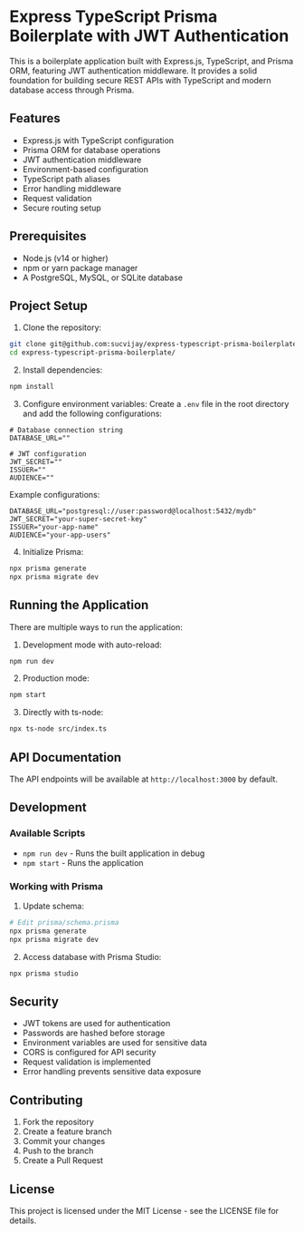 # Express TypeScript Prisma Boilerplate with JWT Authentication

This is a boilerplate application built with Express.js, TypeScript, and Prisma ORM, featuring JWT authentication middleware. It provides a solid foundation for building secure REST APIs with TypeScript and modern database access through Prisma.

## Features

- Express.js with TypeScript configuration
- Prisma ORM for database operations
- JWT authentication middleware
- Environment-based configuration
- TypeScript path aliases
- Error handling middleware
- Request validation
- Secure routing setup

## Prerequisites

- Node.js (v14 or higher)
- npm or yarn package manager
- A PostgreSQL, MySQL, or SQLite database

## Project Setup

1. Clone the repository:
```bash
git clone git@github.com:sucvijay/express-typescript-prisma-boilerplate.git
cd express-typescript-prisma-boilerplate/
```

2. Install dependencies:
```bash
npm install
```

3. Configure environment variables:
Create a `.env` file in the root directory and add the following configurations:

```env
# Database connection string
DATABASE_URL=""

# JWT configuration
JWT_SECRET=""
ISSUER=""
AUDIENCE=""
```

Example configurations:
```env
DATABASE_URL="postgresql://user:password@localhost:5432/mydb"
JWT_SECRET="your-super-secret-key"
ISSUER="your-app-name"
AUDIENCE="your-app-users"
```

4. Initialize Prisma:
```bash
npx prisma generate
npx prisma migrate dev
```

## Running the Application

There are multiple ways to run the application:

1. Development mode with auto-reload:
```bash
npm run dev
```

2. Production mode:
```bash
npm start
```

3. Directly with ts-node:
```bash
npx ts-node src/index.ts
```



## API Documentation

The API endpoints will be available at `http://localhost:3000` by default.


## Development

### Available Scripts


- `npm run dev` - Runs the built application in debug
- `npm start` - Runs the application



### Working with Prisma

1. Update schema:
```bash
# Edit prisma/schema.prisma
npx prisma generate
npx prisma migrate dev
```

2. Access database with Prisma Studio:
```bash
npx prisma studio
```

## Security

- JWT tokens are used for authentication
- Passwords are hashed before storage
- Environment variables are used for sensitive data
- CORS is configured for API security
- Request validation is implemented
- Error handling prevents sensitive data exposure

## Contributing

1. Fork the repository
2. Create a feature branch
3. Commit your changes
4. Push to the branch
5. Create a Pull Request

## License

This project is licensed under the MIT License - see the LICENSE file for details.